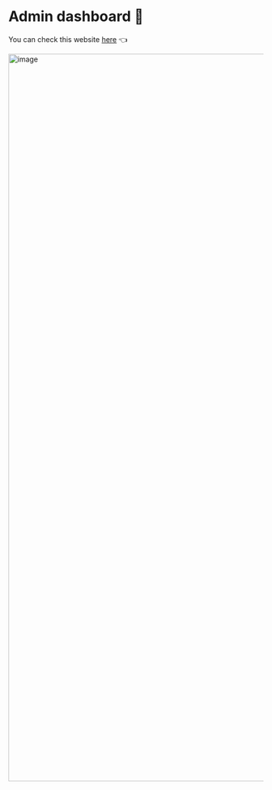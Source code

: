 # Admin dashboard :round_pushpin:
You can check this website [here](https://geofarl.github.io/admin-dashboard/) :point_left:

<img width="1438" alt="image" src="https://user-images.githubusercontent.com/110524091/190357018-fbc7b4aa-5865-4cdc-8433-6cbcc5c17d13.png">
